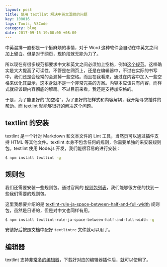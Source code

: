 ```yaml
---
layout: post
title: 使用 textlint 解决中英文混排的问题
key: 100016
tags: Tools, VSCode
category: blog
date: 2017-09-15 19:00:00 +08:00
---
```


中英混排一直都是一个挺麻烦的事情，对于 Word 这种软件会自动在中英文之间加上留白。但是对于网页，现阶段就无能为力了。

所以现在有很多规范都要求中文和英文之间必须加上空格，例如[这个规范](https://github.com/fex-team/styleguide/blob/master/markdown.md)。这样确实是大大提高了可读性，不管是在网页上，还是在编辑器中，不过在实际的书写中，我们还是会经常的会漏掉一些空格。而且在我看来，通过在内容中加入一些空格来优化其显示，这本身就不是一个非常完美的方案。内容本应该只有内容，而样式就应该跟内容彻底的解耦。不过目前来看，我还是支持加空格的。

于是，为了能更好的“加空格”，为了更好的把样式和内容解耦，我开始寻求插件的帮助。而 [textlint](https://github.com/textlint/textlint) 就能够很好的解决这个问题。

<!--more-->

## textlint 的安装

textlint 是一个针对 Markdown 和文本文件的 Lint 工具，当然页可以通过插件支持 HTML 等其他文件。textlint 本身不包含任何的规则，你需要单独的来安装规则包。textlint 使用 Node.js 开发，我们能很容易的进行安装：

```bash
$ npm install textlint -g
```

## 规则包

我们还需要安装一些规则包。通过官网的 [规则包列表](https://github.com/textlint/textlint/wiki/Collection-of-textlint-rule)，我们能够很方便的找到一些我们需要的规则包。

这里我想要介绍的是 [textlint-rule-ja-space-between-half-and-full-width](https://github.com/textlint-ja/textlint-rule-spacing/tree/master/packages/textlint-rule-ja-space-between-half-and-full-width) 规则包，虽然是日语的，但是对中文也同样有用。

```bash
$ npm install textlint-rule-ja-space-between-half-and-full-width -g
```

安装好后按照文档中配好 `textlintrc` 文件就可以用了。

## 编辑器

textlint 支持[非常多的编辑器](https://github.com/textlint/textlint#editors)，下载好对应的编辑器插件后，就可以使用了。